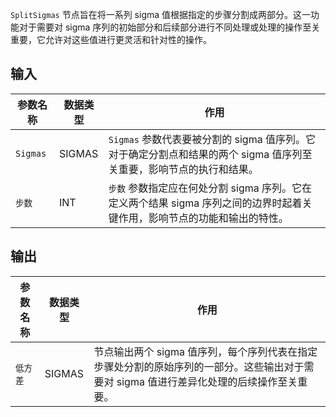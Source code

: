 `SplitSigmas` 节点旨在将一系列 sigma 值根据指定的步骤分割成两部分。这一功能对于需要对 sigma 序列的初始部分和后续部分进行不同处理或处理的操作至关重要，它允许对这些值进行更灵活和针对性的操作。

## 输入

| 参数名称 | 数据类型 | 作用                                                         |
|----------|----------|--------------------------------------------------------------|
| `Sigmas` | SIGMAS   | `Sigmas` 参数代表要被分割的 sigma 值序列。它对于确定分割点和结果的两个 sigma 值序列至关重要，影响节点的执行和结果。 |
| `步数`   | INT      | `步数` 参数指定应在何处分割 sigma 序列。它在定义两个结果 sigma 序列之间的边界时起着关键作用，影响节点的功能和输出的特性。 |

## 输出

| 参数名称 | 数据类型 | 作用                                                         |
|----------|----------|--------------------------------------------------------------|
| `低方差` | SIGMAS   | 节点输出两个 sigma 值序列，每个序列代表在指定步骤处分割的原始序列的一部分。这些输出对于需要对 sigma 值进行差异化处理的后续操作至关重要。 |
